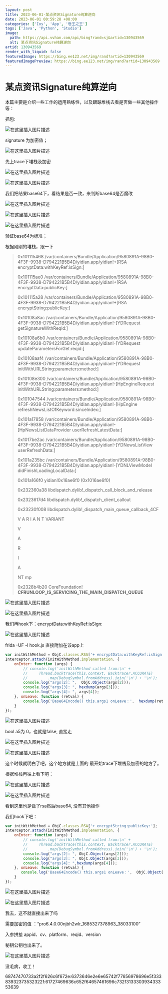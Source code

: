 ```yaml
---
layout: post
title: 2023-06-01-某点资讯Signature纯算逆向
date: 2023-06-01 00:59:28 +08:00
categories: ['Ios', 'App', '卷王之王']
tags: ['Java', 'Python', 'Studio']
image:
  path: https://api.vvhan.com/api/bing?rand=sj&artid=130943569
  alt: 某点资讯Signature纯算逆向
artid: 130943569
render_with_liquid: false
featuredImage: https://bing.ee123.net/img/rand?artid=130943569
featuredImagePreview: https://bing.ee123.net/img/rand?artid=130943569
---
```


# 某点资讯Signature纯算逆向

本篇主要是介绍一些工作的运用熟练性，以及跟踪堆栈去看是否做一些其他操作等：

抓包:
  
![在这里插入图片描述](https://i-blog.csdnimg.cn/blog_migrate/180c1e2e8c13c61a1f412778eb2dd956.png)
  
signature 为加密值；

![在这里插入图片描述](https://i-blog.csdnimg.cn/blog_migrate/e7c15164a9ae4f0f997432066400fd81.png)
  
先上trace下堆栈及加密
  
![在这里插入图片描述](https://i-blog.csdnimg.cn/blog_migrate/3a7283034d9e580093c5cc677f1e8690.png)

![在这里插入图片描述](https://i-blog.csdnimg.cn/blog_migrate/d0598c53cf66f13082028fa5b5a3aeb0.png)
  
我们把结果base64下，看结果是否一致，来判断base64是否魔改
  
![在这里插入图片描述](https://i-blog.csdnimg.cn/blog_migrate/5a08cebdc8333691747bc47e2375e665.png)

![在这里插入图片描述](https://i-blog.csdnimg.cn/blog_migrate/c7fc3bde2e1df2de041ff2f0c7bb3cde.png)
  
![在这里插入图片描述](https://i-blog.csdnimg.cn/blog_migrate/0cbe81c8c00f2b61ee2270a30dff533a.png)

验证base64为标准；

根据刚刚的堆栈，跟一下

> 0x101115468 /var/containers/Bundle/Application/9580891A-98B0-4F3F-9938-D794221B5B4D/yidian.app/yidian!+[RSA encryptData:withKeyRef:isSign:]
>   
> 0x101115ae0 /var/containers/Bundle/Application/9580891A-98B0-4F3F-9938-D794221B5B4D/yidian.app/yidian!+[RSA encryptData:publicKey:]
>   
> 0x101115a28 /var/containers/Bundle/Application/9580891A-98B0-4F3F-9938-D794221B5B4D/yidian.app/yidian!+[RSA encryptString:publicKey:]
>   
> 0x10108a8ac /var/containers/Bundle/Application/9580891A-98B0-4F3F-9938-D794221B5B4D/yidian.app/yidian!-[YDRequest getSignatureWithReqId:]
>   
> 0x10108a6b0 /var/containers/Bundle/Application/9580891A-98B0-4F3F-9938-D794221B5B4D/yidian.app/yidian!-[YDRequest updateParametersForGet:reqid:]
>   
> 0x10108aaf4 /var/containers/Bundle/Application/9580891A-98B0-4F3F-9938-D794221B5B4D/yidian.app/yidian!-[YDRequest initWithURLString:parameters:method:]
>   
> 0x10108e300 /var/containers/Bundle/Application/9580891A-98B0-4F3F-9938-D794221B5B4D/yidian.app/yidian!-[HpEngineRequest initWithURLString:parameters:method:]
>   
> 0x101047544 /var/containers/Bundle/Application/9580891A-98B0-4F3F-9938-D794221B5B4D/yidian.app/yidian!-[HpEngine refreshNewsListOfKeyword:sinceIndex:]
>   
> 0x101a17858 /var/containers/Bundle/Application/9580891A-98B0-4F3F-9938-D794221B5B4D/yidian.app/yidian!-[HpNewsListDataProvider userRefreshLatestData:]
>   
> 0x1017be2ac /var/containers/Bundle/Application/9580891A-98B0-4F3F-9938-D794221B5B4D/yidian.app/yidian!-[YDNewsListView userRefreshData:]
>   
> 0x101a235bc /var/containers/Bundle/Application/9580891A-98B0-4F3F-9938-D794221B5B4D/yidian.app/yidian!-[YDNLViewModel didFinishLoadingLocalData:]
>   
> 0x101a166f0 yidian!0x16ae6f0 (0x1016ae6f0)
>   
> 0x232360a38 libdispatch.dylib!_dispatch_call_block_and_release
>   
> 0x2323617d4 libdispatch.dylib!_dispatch_client_callout
>   
> 0x23230f008 libdispatch.dylib!_dispatch_main_queue_callback_4CF
>
> V
> A
> R
> I
> A
> N
> T
> VARIANT
>
>
>
>
>
> V
>
> A
>
> R
>
> I
>
> A
>
> NT
> mp
>   
> 0x2328b4b20 CoreFoundation!
> **CFRUNLOOP_IS_SERVICING_THE_MAIN_DISPATCH_QUEUE**

![在这里插入图片描述](https://i-blog.csdnimg.cn/blog_migrate/ffbe2f79042351cb817161d166f07b0a.png)
  
![在这里插入图片描述](https://i-blog.csdnimg.cn/blog_migrate/d5e753ad348d7969e73b4db5f8869175.png)

我们再hook下：encryptData:withKeyRef:isSign:
  
![在这里插入图片描述](https://i-blog.csdnimg.cn/blog_migrate/6fc0ae07353fc02701fba86b1eed73ad.png)
  
frida -UF -l hook.js 直接附加在该app上

```javascript
var initWithMethod = ObjC.classes.RSA['+ encryptData:withKeyRef:isSign:'];
Interceptor.attach(initWithMethod.implementation, {
    onEnter: function (args) {
        // console.log('initWithMethod called from:\n' +
        //     Thread.backtrace(this.context, Backtracer.ACCURATE)
        //         .map(DebugSymbol.fromAddress).join('\n') + '\n');
        console.log("args[2]: ",  ObjC.Object(args[2]));
        console.log("args[3]: ", hexdump(args[3]));
        console.log("args[4]: ", args[4]);
    }, onLeave: function (retval) {
        console.log('Base64Encode() this.args1 onLeave：',  hexdump(retval));
    }
});

```

![在这里插入图片描述](https://i-blog.csdnimg.cn/blog_migrate/f5c8331d55efe5a01d7129b8c77fd4c9.png)
  
bool a5为 0，也就是false, 直接走
  
![在这里插入图片描述](https://i-blog.csdnimg.cn/blog_migrate/e60b12822c2309e1231e73442c27d971.png)

![在这里插入图片描述](https://i-blog.csdnimg.cn/blog_migrate/9cb32b669e2e544d01b9c818b3da6256.png)

这个时候就明白了吧，这个地方就是上面的 最开始trace下堆栈及加密的地方了。

根据堆栈再往上看下吧：

![在这里插入图片描述](https://i-blog.csdnimg.cn/blog_migrate/3ad03a325eb4116bc06c96ccb1265a3f.png)

![在这里插入图片描述](https://i-blog.csdnimg.cn/blog_migrate/a7b45e65c2e25869f29a73b0a17def67.png)
  
看到这里也是做了rsa然后base64, 没有其他操作

我们hook下吧：

```javascript
var initWithMethod = ObjC.classes.RSA['+ encryptString:publicKey:'];
Interceptor.attach(initWithMethod.implementation, {
    onEnter: function (args) {
        // console.log('initWithMethod called from:\n' +
        //     Thread.backtrace(this.context, Backtracer.ACCURATE)
        //         .map(DebugSymbol.fromAddress).join('\n') + '\n');
        console.log("args[2]: ", ObjC.Object(args[2]));
        console.log("args[3]: ", ObjC.Object(args[3]));
        console.log("args[4]: ",hexdump(args[4]));
    }, onLeave: function (retval) {
       console.log('Base64Encode() this.args1 onLeave：',  ObjC.Object(retval));
    }
});

```

![在这里插入图片描述](https://i-blog.csdnimg.cn/blog_migrate/2eb62c60a19a5d9a952e4a6a54073edc.png)

![在这里插入图片描述](https://i-blog.csdnimg.cn/blog_migrate/0dd773e930b0b2864e6613d2b2380b1f.png)

我去，这不就直接出来了吗

需要加密的值 ：“pro6.4.0.00njbh2wlr_1685327378963_38033100”
  
入参拼接 appid、cv、platform、reqid、version

秘钥公钥也出来了。
  
![在这里插入图片描述](https://i-blog.csdnimg.cn/blog_migrate/53efc8f821b3ea20e3e27d2ee9a0f2bc.png)
  
没毛病，收工！

68747470733a2f2f626c6f672e:6373646e2e6e65742f77656978696e5f33383932373532322f:61727469636c652f64657461696c732f313330393433353639